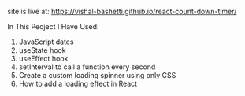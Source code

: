site is live at: https://vishal-bashetti.github.io/react-count-down-timer/ 

In This Peoject I Have Used:
1. JavaScript dates
2. useState hook
3. useEffect hook
4. setInterval to call a function every second
5. Create a custom loading spinner using only CSS
6. How to add a loading effect in React